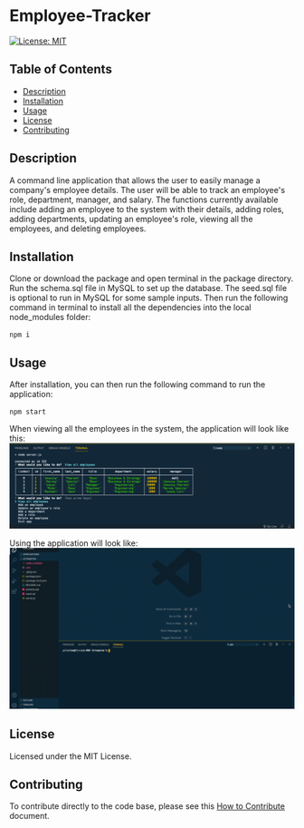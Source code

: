 # Employee-Tracker
[![License: MIT](https://img.shields.io/badge/License-MIT-yellow.svg)](https://opensource.org/licenses/MIT)

## Table of Contents
- [Description](#description)
- [Installation](#installation)
- [Usage](#usage)
- [License](#license)
- [Contributing](#contributing)

## Description
A command line application that allows the user to easily manage a company's employee details.
The user will be able to track an employee's role, department, manager, and salary.
The functions currently available include adding an employee to the system with their details,
adding roles, adding departments, updating an employee's role, viewing all the employees, and deleting employees.

## Installation
Clone or download the package and open terminal in the package directory. Run the schema.sql file in MySQL to set up the database. The seed.sql file is optional to run in MySQL for some sample inputs. Then run the following command in terminal to install all the dependencies into the local node_modules folder:

```
npm i
```

## Usage
After installation, you can then run the following command to run the application:

```
npm start
```

When viewing all the employees in the system, the application will look like this:
![Example Application Screenshot](./assets/example-screenshot.png)

Using the application will look like:
[![here](./assets/application-demo.gif)](./assets/application-demo.gif)

## License
Licensed under the MIT License.

## Contributing
To contribute directly to the code base, please see this [How to Contribute](https://github.com/Microsoft/vscode/wiki/How-to-Contribute) document.


